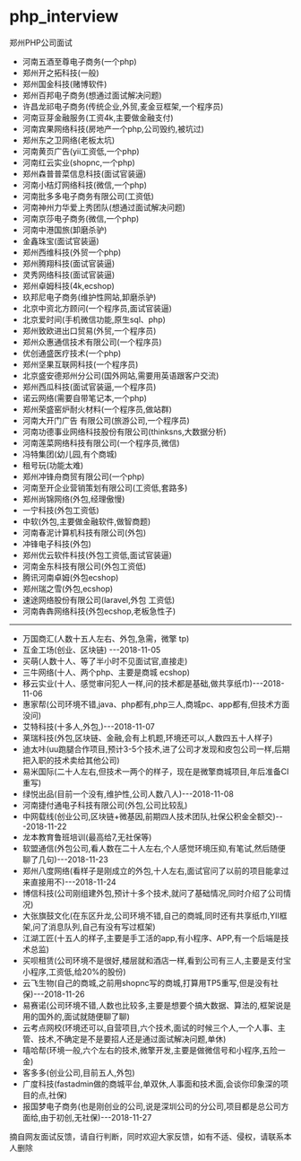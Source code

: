 # php_interview
郑州PHP公司面试


- 河南五酒至尊电子商务(一个php)
- 郑州开之拓科技(一般)
- 郑州国金科技(赌博软件)
- 郑州百邦电子商务(想通过面试解决问题)
- 许昌龙祁电子商务(传统企业,外贸,麦金豆框架,一个程序员)
- 河南豆芽金融服务(工资4k,主要做金融支付)
- 河南宾果网络科技(房地产一个php,公司毁约,被坑过)
- 郑州东之卫网络(老板太坑)
- 河南黄页广告(yii工资低,一个php)
- 河南红云实业(shopnc,一个php)
- 郑州森普普菜信息科技(面试官装逼)
- 河南小桔灯网络科技(微信,一个php)
- 河南批多多电子商务有限公司(工资低)
- 河南神州力华爱上秀团队(想通过面试解决问题)
- 河南京莎电子商务(微信,一个php)
- 河南中港国旅(卸磨杀驴)
- 金鑫珠宝(面试官装逼)
- 郑州西维科技(外贸一个php)
- 郑州腾翔科技(面试官装逼)
- 灵秀网络科技(面试官装逼)
- 郑州卓姆科技(4k,ecshop)
- 玖邦尼电子商务(维护性网站,卸磨杀驴)
- 北京中资北方顾问(一个程序员,面试官装逼)
- 北京爱时间(手机微信功能,原生sql、php)
- 郑州致欧进出口贸易(外贸,一个程序员)
- 郑州众惠通信技术有限公司(一个程序员)
- 优创通盛医疗技术(一个php)
- 郑州坚果互联网科技(一个程序员)
- 北京盛安德郑州分公司(国外网站,需要用英语跟客户交流)
- 郑州西瓜科技(面试官装逼,一个程序员)
- 诺云网络(需要自带笔记本,一个php)
- 郑州荣盛窑炉耐火材料(一个程序员,做站群)
- 河南大开门广告 有限公司(旅游公司,一个程序员)
- 河南功德事业网络科技股份有限公司(thinksns,大数据分析)
- 河南莲菜网络科技有限公司(一个程序员,微信)
- 冯特集团(幼儿园,有个商城)
- 租号玩(功能太难)
- 郑州冲锋舟商贸有限公司(一个php)
- 河南至开企业营销策划有限公司(工资低,套路多)
- 郑州尚锦网络(外包,经理傲慢)
- 一宁科技(外包工资低)
- 中软(外包,主要做金融软件,做智商题)
- 河南春泥计算机科技有限公司(外包)
- 冲锋电子科技(外包)
- 郑州优云软件科技(外包工资低,面试官装逼)
- 河南金东科技有限公司(外包工资低)
- 腾讯河南卓姆(外包ecshop)
- 郑州瑞之雪(外包,ecshop)
- 速途网络股份有限公司(laravel,外包 工资低)
- 河南犇犇网络科技(外包ecshop,老板急性子)


----------


- 万国商汇(人数十五人左右、外包,急需，微擎 tp)
- 互金工场(创业、区块链) ---2018-11-05
- 买萌(人数十人、等了半小时不见面试官,直接走)
- 三牛网络(十人、两个php、主要是商城 ecshop)
- 移云实业(十人、感觉审问犯人一样,问的技术都是基础,做共享纸巾)---2018-11-06
- 惠家帮(公司环境不错,java、php都有,php三人,商城pc、app都有,但技术方面没问)
- 艾特科技(十多人,外包,)---2018-11-07
- 莱瑞科技(外包,区块链、金融,会有上机题,环境还可以,人数四五十人样子)
- 迪太咔(uu跑腿合作项目,预计3-5个技术,进了公司才发现和皮包公司一样,后期把入职的技术卖给其他公司)
- 易米国际(二十人左右,但技术一两个的样子，现在是微擎商城项目,年后准备CI重写)
- 绿悦出品(目前一个没有,维护性,公司人数八人)---2018-11-08
- 河南捷付通电子科技有限公司(外包,公司比较乱)
- 中网载线(创业公司,区块链+微基因,前期四人技术团队,社保公积金全额交)---2018-11-22
- 龙本教育鲁班培训(最高给7,无社保等)
- 软盟通信(外包公司,看人数在二十人左右,个人感觉环境压抑,有笔试,然后随便聊了几句)---2018-11-23
- 郑州八度网络(看样子是刚成立的外包,十人左右,面试官问了以前的项目能拿过来直接用不)---2018-11-24
- 博信科技(公司刚组建外包,预计十多个技术,就问了基础情况,同时介绍了公司情况)
- 大张旗鼓文化(在东区升龙,公司环境不错,自己的商城,同时还有共享纸巾,YII框架,问了消息队列,自己有没有写过框架)
- 江湖工匠(十五人的样子,主要是手工活的app,有小程序、APP,有一个后端是技术总监)
- 买呗租赁(公司环境不是很好,楼层就和酒店一样,看到公司有三人,主要是支付宝小程序,工资低,给20%的股份)
- 云飞生物(自己的商城,之前用shopnc写的商城,打算用TP5重写,但是没有社保)---2018-11-26
- 易赛诺(公司环境不错,人数也比较多,主要是想要个搞大数据、算法的,框架说是用的国外的,面试就随便聊了聊)
- 云考点网校(环境还可以,自营项目,六个技术,面试的时候三个人,一个人事、主管、技术,不确定是不是要招人还是通过面试解决问题,单休)
- 嘻哈帮(环境一般,六个左右的技术,微擎开发,主要是做微信号和小程序,五险一金)
- 客多多(创业公司,目前五人,外包)
- 广度科技(fastadmin做的商城平台,单双休,人事面和技术面,会谈你印象深的项目的点,社保)
- 报国梦电子商务(也是刚创业的公司,说是深圳公司的分公司,项目都是总公司方面给,由于初创,无社保)---2018-11-27



摘自网友面试反馈，请自行判断，同时欢迎大家反馈，如有不适、侵权，请联系本人删除
